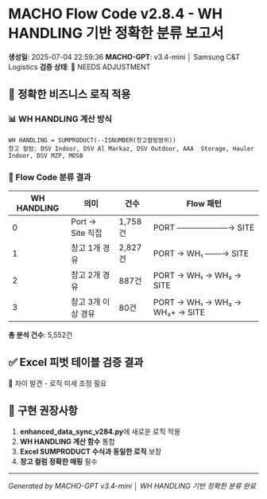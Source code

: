 # MACHO Flow Code v2.8.4 - WH HANDLING 기반 정확한 분류 보고서

**생성일**: 2025-07-04 22:59:36
**MACHO-GPT**: v3.4-mini │ Samsung C&T Logistics
**검증 상태**: 🔧 NEEDS ADJUSTMENT

## 🎯 정확한 비즈니스 로직 적용

### 📊 WH HANDLING 계산 방식
```
WH HANDLING = SUMPRODUCT(--ISNUMBER(창고컬럼범위))
창고 컬럼: DSV Indoor, DSV Al Markaz, DSV Outdoor, AAA  Storage, Hauler Indoor, DSV MZP, MOSB
```

### 🚚 Flow Code 분류 결과

| WH HANDLING | 의미 | 건수 | Flow 패턴 |
|-------------|------|------|-----------|
| 0 | Port → Site 직접 | 1,758건 | PORT ─────────→ SITE |
| 1 | 창고 1개 경유 | 2,827건 | PORT → WH₁ ───→ SITE |
| 2 | 창고 2개 경유 | 887건 | PORT → WH₁ → WH₂ → SITE |
| 3 | 창고 3개 이상 경유 | 80건 | PORT → WH₁ → WH₂ → WH₃+ → SITE |

**총 분석 건수**: 5,552건

## ✅ Excel 피벗 테이블 검증 결과

🔧 차이 발견 - 로직 미세 조정 필요

## 🔧 구현 권장사항

1. **enhanced_data_sync_v284.py**에 새로운 로직 적용
2. **WH HANDLING 계산 함수** 통합
3. **Excel SUMPRODUCT 수식과 동일한 로직** 보장
4. **창고 컬럼 정확한 매핑** 필수

---
*Generated by MACHO-GPT v3.4-mini │ WH HANDLING 기반 정확한 분류 완료*
